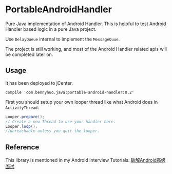 # PortableAndroidHandler
Pure Java implementation of Android Handler.  This is helpful to test Android Handler based logic in a pure Java project.

Use `DelayQueue`  internal to implement the `MessageQuue`. 

The project is still working, and most of the Android Handler related apis will be completed later on.

## Usage

It has been deployed to jCenter.

```
compile 'com.bennyhuo.java:portable-android-handler:0.2'
```

First you should setup your own looper thread like what Android does in `ActivityThread`:

``` java
Looper.prepare();
// Create a new Thread to use your handler here.
Looper.loop();
//unreachable unless you quit the looper.
```

## Reference

This library is mentioned in my Android Interview Tutorials: [破解Android高级面试](https://s.imooc.com/SBS30PR)
